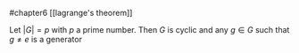 #chapter6
[[lagrange's theorem]]

Let $|G| = p$ with $p$ a prime number. Then $G$ is cyclic and any $g\in G$ such that $g\neq e$ is a generator